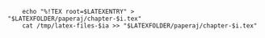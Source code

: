         echo "%!TEX root=$LATEXENTRY" > "$LATEXFOLDER/paperaj/chapter-$i.tex"
        cat /tmp/latex-files-$ia >> "$LATEXFOLDER/paperaj/chapter-$i.tex"